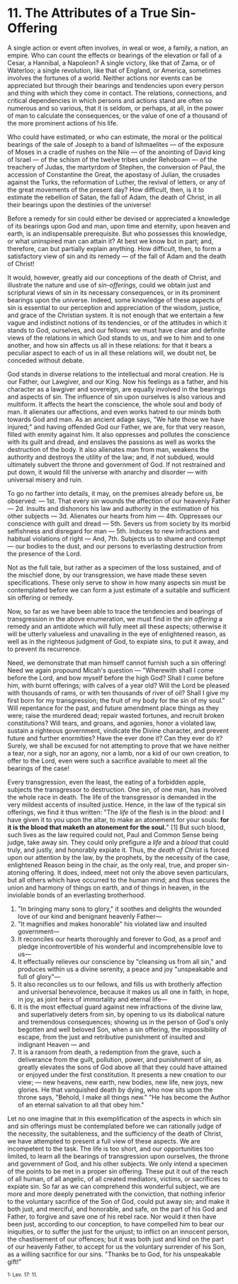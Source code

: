 # 11. The Attributes of a True Sin-Offering 

A single action or event often involves, in weal or woe, a family, a nation, an empire. Who can count the effects or bearings of the elevation  or  fall  of  a  Cesar,  a  Hannibal,  a  Napoleon?  A  single victory, like that of Zama, or of Waterloo; a single revolution, like that of England, or America, sometimes involves the fortunes of a world. Neither actions nor events can be appreciated but through their bearings and tendencies upon every person and thing with which they come in contact. The relations, connections, and critical dependencies  in  which  persons  and  actions  stand  are  often  so numerous and so various, that it is seldom, or perhaps, at all, in the power of man to calculate the consequences, or the value of one of a thousand of the more prominent actions of his life. 

Who could have estimated, or who can estimate, the moral or the political bearings of the sale of Joseph to a band of Ishmaelites — of the exposure of Moses in a cradle of rushes on the Nile — of the anointing  of  David  king  of  Israel — of  the  schism  of  the  twelve tribes under Rehoboam — of the treachery of Judas, the martyrdom of Stephen, the conversion of Paul, the accession of Constantine the Great, the apostasy of Julian, the crusades against the Turks, the reformation of Luther, the revival of letters, or any of the great movements of the present day? How difficult, then, is it to estimate the rebellion of Satan, the fall of Adam, the death of Christ, in all their bearings upon the destinies of the universe! 

Before a remedy for sin could either be devised or appreciated a knowledge  of  its  bearings  upon  God  and  man,  upon  time  and eternity, upon heaven and earth, is an indispensable prerequisite. But who possesses this knowledge, or what uninspired man can attain  it?  At  best  we  know  but  in  part;  and,  therefore,  can  but partially  explain  anything.  How  difficult,  then,  to  form  a satisfactory view of sin and its remedy — of the fall of Adam and the death of Christ! 

It  would,  however,  greatly  aid  our  conceptions  of  the  death  of Christ, and illustrate the nature and use of *sin-offerings,* could we obtain  just  and  scriptural  views  of  sin  in  its  necessary consequences,  or  in  its  prominent  bearings  upon  the  universe. Indeed, some knowledge of these aspects of sin is essential to our perception and appreciation of the wisdom, justice, and grace of the Christian system. It is not enough that we entertain a few vague and indistinct notions of its tendencies, or of the attitudes in which it stands to God, ourselves, and our fellows: we must have clear and definite views of the relations in which God stands to us, and we to him and to one another, and how sin affects us all in these relations: for that it bears a peculiar aspect to each of us in all these relations will, we doubt not, be conceded without debate. 

God  stands  in  diverse  relations  to  the  intellectual  and  moral creation. He is our Father, our Lawgiver, and our King. Now his feelings as a father, and his character as a lawgiver and sovereign, are  equally  involved  in  the  bearings  and  aspects  of  sin.  The influence of sin upon ourselves is also various and multiform. It affects the heart the conscience, the whole soul and body of man. It alienates our affections, and even works hatred to our minds both towards God and man. As an ancient adage says, "We hate those we have injured;" and having offended God our Father, we are, for that very reason, filled with enmity against him. It also oppresses and pollutes the conscience with its guilt and dread, and enslaves the passions as well as works the destruction of the body. It also alienates man from man, weakens the authority and destroys the utility of the law; and, if not subdued, would ultimately subvert the throne and government of God. If not restrained and put down, it would fill the universe with anarchy and disorder — with universal misery and ruin. 

To go no farther into details, it may, on the premises already before us, be observed: — 1st. That every sin wounds the affection of our heavenly Father — 2d. Insults and dishonors his law and authority in the estimation of his other subjects — 3d. Alienates our hearts from him — 4th.  Oppresses  our  conscience  with  guilt  and  dread — 5th. Severs us from society by its morbid selfishness and disregard for man — 5th.  Induces  to  new  infractions  and  habitual  violations  of right — And, 7th. Subjects us to shame and contempt — our bodies to the  dust,  and  our  persons  to  everlasting  destruction  from  the presence of the Lord. 

Not as the full tale, but rather as a specimen of the loss sustained, and  of  the  mischief  done,  by  our  transgression,  we  have  made these seven specifications. These only serve to show in how many aspects  sin  must  be  contemplated  before  we  can  form  a  just estimate of a suitable and sufficient sin offering or remedy. 

Now,  so  far  as  we  have  been  able  to  trace  the  tendencies  and bearings of transgression in the above enumeration, we must find in the *sin offering* a remedy and an antidote which will fully meet all  these  aspects;  otherwise  it  will  be  utterly  valueless  and unavailing  in  the  eye  of  enlightened  reason,  as  well  as  in  the righteous judgment of God, to expiate sins, to put it away, and to prevent its recurrence. 

Need, we demonstrate that man himself cannot furnish such a sin offering! Need we again propound Micah's question — "Wherewith shall I come before the Lord, and bow myself before the high God? Shall I come before him, with burnt offerings; with calves of a year old? Will the Lord be pleased with thousands of rams, or with ten thousands  of  river  of  oil?  Shall  I  give  my  first  born  for  my transgression; the fruit of my body for the sin of my soul." Will repentance for the past, and future amendment place things as they were; raise the murdered dead; repair wasted fortunes, and recruit broken constitutions? Will tears, and groans, and agonies, honor a violated law, sustain a righteous government, vindicate the Divine character, and prevent future and further enormities? Have the ever done it? Can they ever do it? Surely, we shall be excused for not attempting to prove that we have neither a tear, nor a sigh, nor an agony, nor a lamb, nor a kid of our own creation, to offer to the Lord, even were such a sacrifice available to meet all the bearings of the case! 

Every transgression, even the least, the eating of a forbidden apple, subjects the transgressor to destruction. One sin, of one man, has involved the whole race in death. The life of the transgressor is demanded in the very mildest accents of insulted justice. Hence, in the law of the typical sin offerings, we find it thus written: "The *life* of the flesh is in the *blood:* and I have given it to you upon the altar, to make an atonement for your souls: **for it is the blood that maketh an atonement for the soul.**" [1] But such blood, such lives as  the  law  required  could  not,  Paul  and  Common  Sense  being judge, take away sin. They could only prefigure a *life* and a *blood* that could  truly, and justly, and honorably  expiate it. Thus,  *the death of Christ* is forced upon our attention by the law, by the prophets, by the necessity of the case, enlightened Reason being in the chair, as the only real, true, and proper sin-atoning offering. It does, indeed, meet not only the above seven particulars, but all others which have occurred to the human mind; and thus secures the union and harmony of things on earth, and of things in heaven, in the inviolable bonds of an everlasting brotherhood. 

1. "In bringing many sons to glory," it soothes and delights the wounded love of our kind and benignant heavenly Father— 
2. "It  magnifies  and  makes  honorable"  his  violated  law  and insulted government— 
3. It reconciles our hearts thoroughly and forever to God, as a proof  and  pledge  incontrovertible  of  his  wonderful  and incomprehensible love to us— 
4. It effectually relieves our conscience by "cleansing us from all sin," and produces within us a divine serenity, a peace and joy "unspeakable and full of glory"— 
5. It also reconciles us to our fellows, and fills us with brotherly affection and universal benevolence, because it makes us all one in faith, in hope, in joy, as joint heirs of immortality and eternal life— 
6. It is the most effectual guard against new infractions of the divine law, and superlatively deters from sin, by opening to us its diabolical nature and tremendous consequences; showing us in the person of God's only begotten and well beloved Son, when a sin offering, the impossibility of escape, from the just and  retributive  punishment  of  insulted  and  indignant Heaven — and  
7. It is a ransom from death, a redemption from the grave, such a deliverance from the guilt, pollution, power, and punishment of sin,  as  greatly  elevates  the sons  of God above all that they could have attained or enjoyed under the first constitution. It presents a new creation to our view; — new heavens, new earth, new  bodies,  new  life,  new  joys,  new  glories.  He  that vanquished death by dying, who now sits upon the throne says, "Behold, I make all things new." "He has become the Author of an eternal salvation to all that obey him." 

Let no one imagine that in this exemplification of the aspects in which sin and sin offerings must be contemplated before we can rationally  judge  of  the  necessity,  the  suitableness,  and  the sufficiency of the death of Christ, we have attempted to present a full view of these aspects. We are incompetent to the task. The life is  too  short,  and  our  opportunities  too  limited,  to  learn  all  the bearings  of  transgression  upon  ourselves,  the  throne  and government  of  God,  and  his  other  subjects.  We  only  intend  a specimen of the points to be met in a proper sin offering. These put it  out  of  the  reach  of  all  human,  of  all  angelic,  of  all  created mediators, victims, or sacrifices to expiate sin. So far as we can comprehend this wonderful subject, we are more and more deeply penetrated  with  the  conviction,  that  nothing  inferior  to  the voluntary sacrifice of the Son of God, could put away sin; and make it both just, and merciful, and honorable, and safe, on the part of his God and Father, to forgive and save one of his rebel race.  Nor  would  it  then  have  been  just,  according  to  our conception, to  have compelled him to bear our iniquities, or to suffer the just for the unjust; to inflict on an innocent person, the chastisement of our offences; but it was both just and kind on the part  of  our  heavenly  Father,  to  accept  for  us  the  voluntary surrender of his Son, as a willing sacrifice for our sins. "Thanks be to God, for his unspeakable gift!" 

<sub>1: Lev. 17: 11.</sub>

